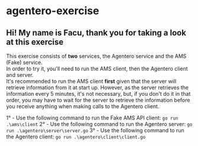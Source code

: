 # agentero-exercise

## Hi! My name is Facu, thank you for taking a look at this exercise 

This exercise consists of **two** services, the Agentero service and the AMS (Fake) service.  
In order to try it, you'll need to run the AMS client, then the Agentero client and server.  
It's recommended to run the AMS client **first** given that the server will retrieve information from it at start up. However, as the server retrieves the information every 5 minutes, it's not necessary, but, if you don't do it in that order, you may have to wait for the server to retrieve the information before you receive anything when making calls to the Agentero client.

1° - Use the following command to run the Fake AMS API client: `go run .\ams\client`
2° - Use the following command to run the Agentero server: `go run .\agentero\server\server.go`
3° - Use the following command to run the Agentero client: `go run .\agentero\client\client.go`

